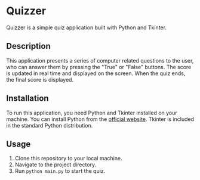 # Quizzer

Quizzer is a simple quiz application built with Python and Tkinter.

## Description

This application presents a series of computer related questions to the user, who can answer them by pressing the "True" or "False" buttons. The score is updated in real time and displayed on the screen. When the quiz ends, the final score is displayed.

## Installation

To run this application, you need Python and Tkinter installed on your machine. You can install Python from the [official website](https://www.python.org/downloads/). Tkinter is included in the standard Python distribution.

## Usage

1. Clone this repository to your local machine.
2. Navigate to the project directory.
3. Run `python main.py` to start the quiz.
